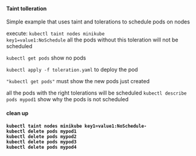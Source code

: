 <h4>Taint tolleration</h4>
Simple example that uses taint and tolerations to schedule pods on nodes

execute:
<code>kubectl taint nodes minikube key1=value1:NoSchedule</code>
all the pods without this toleration will not be scheduled

<code>kubectl get pods</code> show no pods

<code>kubectl apply -f toleration.yaml</code> to deploy the pod

<code>"kubectl get pods"</code> 
must show the new pods just created

all the pods with the right tolerations will be scheduled
<code>kubectl describe pods mypod1</code> show why the pods is not scheduled

<h4>clean up<h4>
<code>kubectl taint nodes minikube key1=value1:NoSchedule-</code><br>
<code>kubectl delete pods mypod1</code><br>
<code>kubectl delete pods mypod2</code><br>
<code>kubectl delete pods mypod3</code><br>
<code>kubectl delete pods mypod4</code><br>